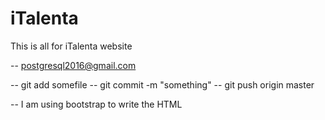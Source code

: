 # iTalenta
This is all for iTalenta website


-- postgresql2016@gmail.com

-- git add somefile
-- git commit -m "something"
-- git push origin master

-- I am using bootstrap to write the HTML

